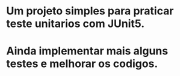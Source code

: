 # Um projeto simples para praticar teste unitarios com JUnit5.
# Ainda implementar mais alguns testes e melhorar os codigos.
